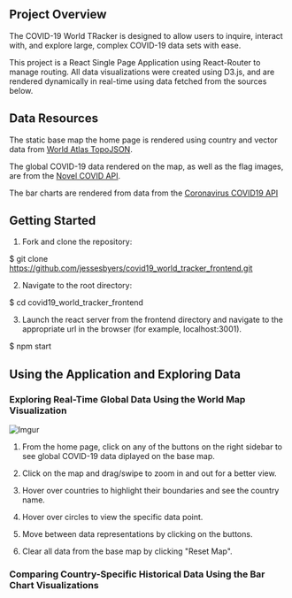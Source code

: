 ## Project Overview
The COVID-19 World TRacker is designed to allow users to inquire, interact with, and explore large, complex COVID-19 data sets with ease. 

This project is a React Single Page Application using React-Router to manage routing. All data visualizations were created using D3.js, and are rendered dynamically in real-time using data fetched from the sources below.

## Data Resources
The static base map the home page is rendered using country and vector data from [World Atlas TopoJSON](https://www.npmjs.com/package/world-atlas).

The global COVID-19 data rendered on the map, as well as the flag images, are from the [Novel COVID API](https://corona.lmao.ninja/).

The bar charts are rendered from data from the [Coronavirus COVID19 API](https://documenter.getpostman.com/view/10808728/SzS8rjbc?version=latest#00030720-fae3-4c72-8aea-ad01ba17adf8)

## Getting Started
1. Fork and clone the repository:

$ git clone https://github.com/jessesbyers/covid19_world_tracker_frontend.git


2. Navigate to the root directory:

$ cd covid19_world_tracker_frontend

3. Launch the react server from the frontend directory and navigate to the appropriate url in the browser (for example, localhost:3001).

$ npm start

## Using the Application and Exploring Data

### Exploring Real-Time Global Data Using the World Map Visualization
![Imgur](https://i.imgur.com/rkq732fl.png)
1. From the home page, click on any of the buttons on the right sidebar to see global COVID-19 data diplayed on the base map. 


2. Click on the map and drag/swipe to zoom in and out for a better view.

3. Hover over countries to highlight their boundaries and see the country name.

4. Hover over circles to view the specific data point.

5. Move between data representations by clicking on the buttons. 

6. Clear all data from the base map by clicking "Reset Map".

### Comparing Country-Specific Historical Data Using the Bar Chart Visualizations
